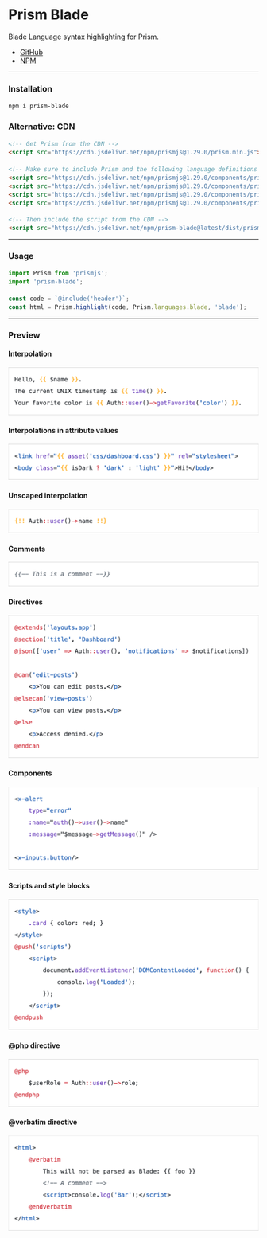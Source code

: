 # Prism Blade

Blade Language syntax highlighting for Prism.

- [GitHub](https://github.com/nicodevs/prism-blade)
- [NPM](https://www.npmjs.com/package/prism-blade)

---

### Installation

```sh
npm i prism-blade
```

### Alternative: CDN

```html
<!-- Get Prism from the CDN -->
<script src="https://cdn.jsdelivr.net/npm/prismjs@1.29.0/prism.min.js"></script>

<!-- Make sure to include Prism and the following language definitions -->
<script src="https://cdn.jsdelivr.net/npm/prismjs@1.29.0/components/prism-php.min.js"></script>
<script src="https://cdn.jsdelivr.net/npm/prismjs@1.29.0/components/prism-javascript.min.js"></script>
<script src="https://cdn.jsdelivr.net/npm/prismjs@1.29.0/components/prism-css.min.js"></script>
<script src="https://cdn.jsdelivr.net/npm/prismjs@1.29.0/components/prism-markup-templating.min.js"></script>

<!-- Then include the script from the CDN -->
<script src="https://cdn.jsdelivr.net/npm/prism-blade@latest/dist/prism-blade.min.js"></script>
```

---

### Usage

```js
import Prism from 'prismjs';
import 'prism-blade';

const code = `@include('header')`;
const html = Prism.highlight(code, Prism.languages.blade, 'blade');
```

---

### Preview

#### Interpolation

![Interpolation](docs/images/interpolation.png)

#### Interpolations in attribute values

![Interpolations in attribute values](docs/images/interpolation-attributes.png)

#### Unscaped interpolation

![Unscaped interpolation](docs/images/interpolation-unscaped.png)

#### Comments

![Comments](docs/images/comments.png)

#### Directives

![Directives](docs/images/directives.png)

#### Components

![Components](docs/images/components.png)

#### Scripts and style blocks

![Scripts and style blocks](docs/images/scripts-styles.png)

#### @php directive

![@php directives](docs/images/directive-php.png)

#### @verbatim directive

![@verbatim directives](docs/images/directive-verbatim.png)

